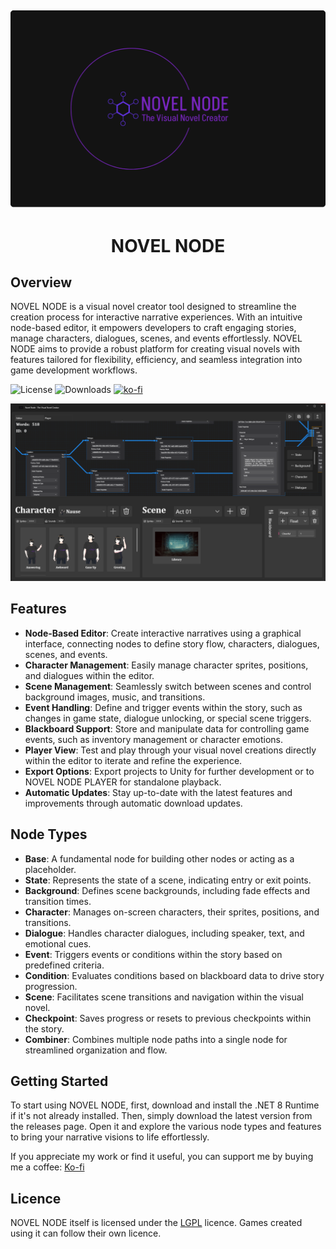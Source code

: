 ![](https://github.com/LSXPrime/_resources/blob/main/NovelNode/BG.png)
---
<h1 align="center">NOVEL NODE</h1>

## Overview

NOVEL NODE is a visual novel creator tool designed to streamline the creation process for interactive narrative experiences. With an intuitive node-based editor, it empowers developers to craft engaging stories, manage characters, dialogues, scenes, and events effortlessly. NOVEL NODE aims to provide a robust platform for creating visual novels with features tailored for flexibility, efficiency, and seamless integration into game development workflows.

![License](https://img.shields.io/github/license/LSXPrime/NovelNode) ![Downloads](https://img.shields.io/github/downloads/LSXPrime/NovelNode/total) [![ko-fi](https://ko-fi.com/img/githubbutton_sm.svg)](https://ko-fi.com/V7V3WFGD7)

![](https://github.com/LSXPrime/_resources/blob/main/NovelNode/Screenshot%2001.png)

## Features

- **Node-Based Editor**: Create interactive narratives using a graphical interface, connecting nodes to define story flow, characters, dialogues, scenes, and events.
- **Character Management**: Easily manage character sprites, positions, and dialogues within the editor.
- **Scene Management**: Seamlessly switch between scenes and control background images, music, and transitions.
- **Event Handling**: Define and trigger events within the story, such as changes in game state, dialogue unlocking, or special scene triggers.
- **Blackboard Support**: Store and manipulate data for controlling game events, such as inventory management or character emotions.
- **Player View**: Test and play through your visual novel creations directly within the editor to iterate and refine the experience.
- **Export Options**: Export projects to Unity for further development or to NOVEL NODE PLAYER for standalone playback.
- **Automatic Updates**: Stay up-to-date with the latest features and improvements through automatic download updates.

## Node Types

- **Base**: A fundamental node for building other nodes or acting as a placeholder.
- **State**: Represents the state of a scene, indicating entry or exit points.
- **Background**: Defines scene backgrounds, including fade effects and transition times.
- **Character**: Manages on-screen characters, their sprites, positions, and transitions.
- **Dialogue**: Handles character dialogues, including speaker, text, and emotional cues.
- **Event**: Triggers events or conditions within the story based on predefined criteria.
- **Condition**: Evaluates conditions based on blackboard data to drive story progression.
- **Scene**: Facilitates scene transitions and navigation within the visual novel.
- **Checkpoint**: Saves progress or resets to previous checkpoints within the story.
- **Combiner**: Combines multiple node paths into a single node for streamlined organization and flow.


## Getting Started

To start using NOVEL NODE, first, download and install the .NET 8 Runtime if it's not already installed. Then, simply download the latest version from the releases page. Open it and explore the various node types and features to bring your narrative visions to life effortlessly.

If you appreciate my work or find it useful, you can support me by buying me a coffee: [Ko-fi](https://ko-fi.com/lsxprime)

## Licence

NOVEL NODE itself is licensed under the [LGPL](LICENSE.md) licence. Games created using it can follow their own licence.

